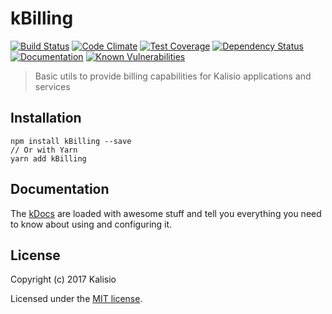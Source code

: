 # kBilling

[![Build Status](https://travis-ci.org/kalisio/kBilling.png?branch=master)](https://travis-ci.org/kalisio/kBilling)
[![Code Climate](https://codeclimate.com/github/kalisio/kBilling/badges/gpa.svg)](https://codeclimate.com/github/kalisio/kBilling)
[![Test Coverage](https://codeclimate.com/github/kalisio/kBilling/badges/coverage.svg)](https://codeclimate.com/github/kalisio/kBilling/coverage)
[![Dependency Status](https://img.shields.io/david/kalisio/kBilling.svg?style=flat-square)](https://david-dm.org/kalisio/kBilling)
[![Documentation](https://img.shields.io/badge/documentation-available-brightgreen.svg)](https://kalisio.gitbooks.io/kalisio/api)
[![Known Vulnerabilities](https://snyk.io/test/github/kalisio/kBilling/badge.svg)](https://snyk.io/test/github/kalisio/kBilling)

> Basic utils to provide billing capabilities for Kalisio applications and services

## Installation

```
npm install kBilling --save
// Or with Yarn
yarn add kBilling
```

## Documentation

The [kDocs](https://kalisio.gitbooks.io/kalisio/) are loaded with awesome stuff and tell you everything you need to know about using and configuring it.

## License

Copyright (c) 2017 Kalisio

Licensed under the [MIT license](LICENSE).
